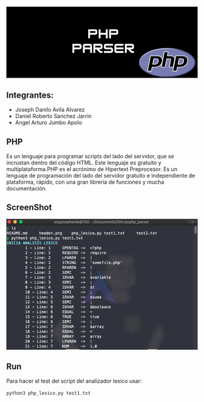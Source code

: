 ![header](https://github.com/eljosephavila123/php_parser/blob/master/header.png?raw=true)

## Integrantes:
- Joseph Danilo Avila Alvarez
- Daniel Roberto Sanchez Jarrin
- Angel Arturo Jumbo Apolo
## PHP
Es un lenguaje para programar scripts del lado del servidor, que se incrustan dentro del código HTML. Este lenguaje es gratuito y multiplataforma.PHP es el acrónimo de Hipertext Preprocesor. Es un lenguaje de programación del lado del servidor gratuito e independiente de plataforma, rápido, con una gran librería de funciones y mucha documentación.
## ScreenShot
![screenshot](https://github.com/eljosephavila123/php_parser/blob/master/img/sreenshot.png?raw=true)
## Run
Para hacer el test del script del analizador lexico usar:

``python3 php_lexico.py test1.txt``
